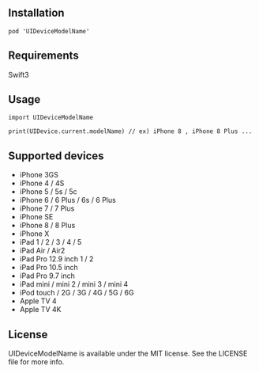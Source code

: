 ## Installation

```
pod 'UIDeviceModelName'
```

## Requirements

Swift3

## Usage

```
import UIDeviceModelName

print(UIDevice.current.modelName) // ex) iPhone 8 , iPhone 8 Plus ...
```

## Supported devices

- iPhone 3GS
- iPhone 4 / 4S
- iPhone 5 / 5s / 5c
- iPhone 6 / 6 Plus / 6s / 6 Plus
- iPhone 7 / 7 Plus
- iPhone SE
- iPhone 8 / 8 Plus
- iPhone X
- iPad 1 / 2 / 3 / 4 / 5
- iPad Air / Air2
- iPad Pro 12.9 inch 1 / 2
- iPad Pro 10.5 inch
- iPad Pro 9.7 inch
- iPad mini /  mini 2 / mini 3 / mini 4
- iPod touch / 2G / 3G / 4G / 5G / 6G
- Apple TV 4
- Apple TV 4K

## License

UIDeviceModelName is available under the MIT license. See the LICENSE file for more info.
